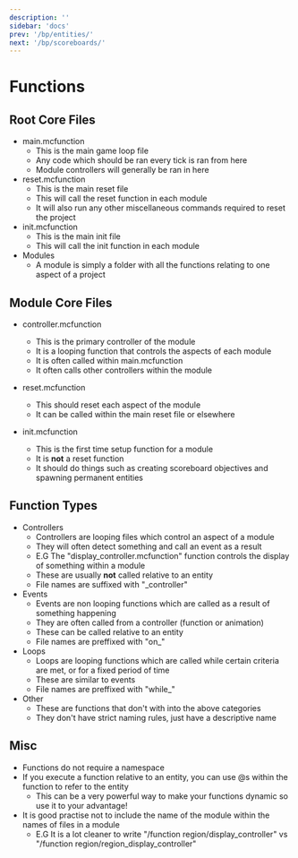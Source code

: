 ```yaml
---
description: ''
sidebar: 'docs'
prev: '/bp/entities/'
next: '/bp/scoreboards/'
---
```


# Functions

## Root Core Files

-   main.mcfunction
    -   This is the main game loop file
    -   Any code which should be ran every tick is ran from here
    -   Module controllers will generally be ran in here
-   reset.mcfunction
    -   This is the main reset file
    -   This will call the reset function in each module
    -   It will also run any other miscellaneous commands required to reset the project
-   init.mcfunction
    -   This is the main init file
    -   This will call the init function in each module
-   Modules
    -   A module is simply a folder with all the functions relating to one aspect of a project

## Module Core Files

-   controller.mcfunction
    -   This is the primary controller of the module
    -   It is a looping function that controls the aspects of each module
    -   It is often called within main.mcfunction
    -   It often calls other controllers within the module
-   reset.mcfunction
    -   This should reset each aspect of the module
    -   It can be called within the main reset file or elsewhere
-   init.mcfunction

    -   This is the first time setup function for a module
    -   It is **not** a reset function
    -   It should do things such as creating scoreboard objectives and spawning permanent entities

## Function Types

-   Controllers
    -   Controllers are looping files which control an aspect of a module
    -   They will often detect something and call an event as a result
    -   E.G The "display_controller.mcfunction" function controls the display of something within a module
    -   These are usually **not** called relative to an entity
    -   File names are suffixed with "\_controller"
-   Events
    -   Events are non looping functions which are called as a result of something happening
    -   They are often called from a controller (function or animation)
    -   These can be called relative to an entity
    -   File names are preffixed with "on\_"
-   Loops
    -   Loops are looping functions which are called while certain criteria are met, or for a fixed period of time
    -   These are similar to events
    -   File names are preffixed with "while\_"
-   Other
    -   These are functions that don't with into the above categories
    -   They don't have strict naming rules, just have a descriptive name

## Misc

-   Functions do not require a namespace
-   If you execute a function relative to an entity, you can use @s within the function to refer to the entity
    -   This can be a very powerful way to make your functions dynamic so use it to your advantage!
-   It is good practise not to include the name of the module within the names of files in a module
    -   E.G It is a lot cleaner to write "/function region/display_controller" vs "/function region/region_display_controller"
